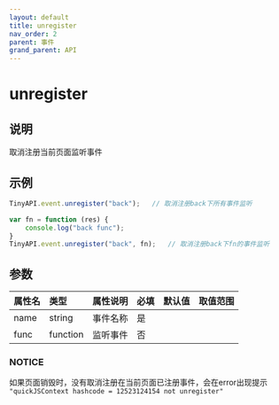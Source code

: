 ```yaml
---
layout: default
title: unregister
nav_order: 2
parent: 事件
grand_parent: API
---
```


# unregister
## 说明
取消注册当前页面监听事件

## 示例
```javascript
TinyAPI.event.unregister("back");   // 取消注册back下所有事件监听

var fn = function (res) {
    console.log("back func");
}
TinyAPI.event.unregister("back", fn);   // 取消注册back下fn的事件监听
```

## 参数

| 属性名  | 类型       | 属性说明 | 必填  | 默认值     | 取值范围                 |
|:-----|:---------|:-----|:----|:--------|:---------------------|
| name | string   | 事件名称 | 是   |  |  |
| func | function | 监听事件 | 否   |     |           |

### NOTICE
如果页面销毁时，没有取消注册在当前页面已注册事件，会在error出现提示 `"quickJSContext hashcode = 12523124154 not unregister"` 